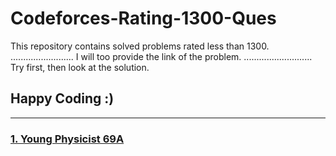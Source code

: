 # Codeforces-Rating-1300-Ques
This repository contains solved problems rated less than 1300.
.........................
I will too provide the link of the problem.
...........................
Try first, then look at the solution.
## Happy Coding :)
********************************************************************

### [1. Young Physicist  69A](https://codeforces.com/problemset/problem/69/A " Young Physicist")
